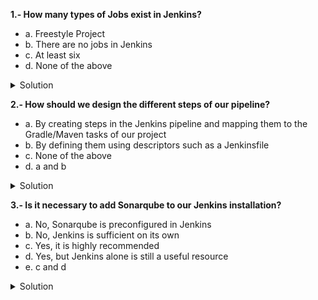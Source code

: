 

**1.- How many types of Jobs exist in Jenkins?**

- a. Freestyle Project
- b. There are no jobs in Jenkins
- c. At least six
- d. None of the above

<details>
  <summary>Solution</summary>

- c

</details>

**2.- How should we design the different steps of our pipeline?**

- a. By creating steps in the Jenkins pipeline and mapping them to the Gradle/Maven tasks of our project
- b. By defining them using descriptors such as a Jenkinsfile
- c. None of the above
- d. a and b

<details>
  <summary>Solution</summary>

- d

</details>

**3.- Is it necessary to add Sonarqube to our Jenkins installation?**

- a. No, Sonarqube is preconfigured in Jenkins
- b. No, Jenkins is sufficient on its own
- c. Yes, it is highly recommended
- d. Yes, but Jenkins alone is still a useful resource
- e. c and d

<details>
  <summary>Solution</summary>

- e

</details>